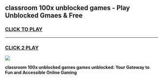 
## classroom 100x unblocked games - Play Unblocked Gmaes & Free
<h3>
<a href="https://news.freeplayer.one?title=classroom_100x_unblocked_games&ref=23F">CLICK TO PLAY</a></h3>
<hr>

<h3>
<a href="https://news.freeplayer.one?title=classroom_100x_unblocked_games&ref=23F">CLICK 2 PLAY</a>
  
</h3>

<a href="https://news.freeplayer.one?title=classroom_100x_unblocked_games&ref=23F/"><img src="https://clearcache.store/games.png"></a>


**classroom 100x unblocked games games unblocked: Your Gateway to Fun and Accessible Online Gaming**
